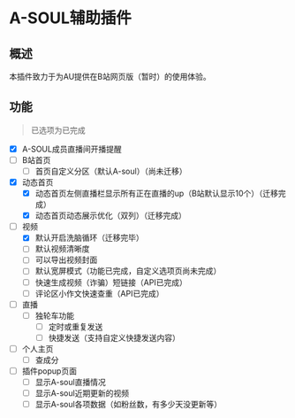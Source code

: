 # A-SOUL辅助插件

## 概述

本插件致力于为AU提供在B站网页版（暂时）的使用体验。



## 功能

> 已选项为已完成

- [x] A-SOUL成员直播间开播提醒
- [ ] B站首页
  - [ ] 首页自定义分区（默认A-soul）（尚未迁移）
- [x] 动态首页
  - [x] 动态首页左侧直播栏显示所有正在直播的up（B站默认显示10个）（迁移完成）
  - [x] 动态首页动态展示优化（双列）（迁移完成）
- [ ] 视频
  - [x] 默认开启洗脑循环（迁移完毕）
  - [ ] 默认视频清晰度
  - [ ] 可以导出视频封面
  - [ ] 默认宽屏模式（功能已完成，自定义选项页尚未完成）
  - [ ] 快速生成视频（诈骗）短链接（API已完成）
  - [ ] 评论区小作文快速查重（API已完成）
- [ ] 直播
  - [ ] 独轮车功能
    - [ ] 定时或重复发送
    - [ ] 快捷发送（支持自定义快捷发送内容）
- [ ] 个人主页
  - [ ] 查成分
- [ ] 插件popup页面
  - [ ] 显示A-soul直播情况
  - [ ] 显示A-soul近期更新的视频
  - [ ] 显示A-soul各项数据（如粉丝数，有多少天没更新等）